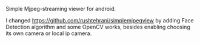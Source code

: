 Simple Mjpeg-streaming viewer for android.

I changed https://github.com/rushtehrani/simplemjpegview by adding Face Detection algorithm  and some OpenCV works, besides enabling choosing its own camera or local ip camera.

